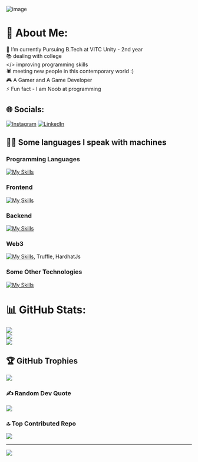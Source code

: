 ![image](https://github.com/user-attachments/assets/b2d281e0-ef9b-4d30-9eee-be1a2e485c00)

# 💫 About Me:
🔭 I’m currently Pursuing B.Tech at VITC Unity - 2nd year <br>📚 dealing with college<br></> improving programming skills<br>🕷️ meeting new people in this contemporary world :)<br> 🎮 A Gamer and A Game Developer <br>⚡ Fun fact - I am Noob at programming 


## 🌐 Socials:
[![Instagram](https://img.shields.io/badge/Instagram-%23E4405F.svg?logo=Instagram&logoColor=white)](https://instagram.com/ash_if_107) [![LinkedIn](https://img.shields.io/badge/LinkedIn-%230077B5.svg?logo=linkedin&logoColor=white)](https://linkedin.com/in/mohamed-ashif-k-m) 

## 🧑‍💻 Some languages I speak with machines
### Programming Languages

[![My Skills](https://skillicons.dev/icons?i=python,c,cpp,cs,java,js,ts&theme=dark)](https://skillicons.dev)

### Frontend 
[![My Skills](https://skillicons.dev/icons?i=html,css,react,next,svelte,tailwind,bootstrap&theme=dark)](https://skillicons.dev)

### Backend
[![My Skills](https://skillicons.dev/icons?i=git,mysql,mongodb,express,nodejs,bun&theme=dark)](https://skillicons.dev)

### Web3
[![My Skills](https://skillicons.dev/icons?i=solidity&theme=dark)](https://skillicons.dev), Truffle, HardhatJs

### Some Other Technologies
[![My Skills](https://skillicons.dev/icons?i=unity,blender,threejs,&theme=dark)](https://skillicons.dev)

# 📊 GitHub Stats:
![](https://github-readme-stats.vercel.app/api?username=Ashif-107&theme=midnight-purple&hide_border=false&include_all_commits=false&count_private=false)<br/>
![](https://github-readme-streak-stats.herokuapp.com/?user=Ashif-107&theme=midnight-purple&hide_border=false)<br/>
![](https://github-readme-stats.vercel.app/api/top-langs/?username=Ashif-107&theme=midnight-purple&hide_border=false&include_all_commits=false&count_private=false&layout=compact)

## 🏆 GitHub Trophies
![](https://github-profile-trophy.vercel.app/?username=Ashif-107&theme=shadow_red&no-frame=false&no-bg=true&margin-w=4)

### ✍️ Random Dev Quote
![](https://quotes-github-readme.vercel.app/api?type=horizontal&theme=radical)

### 🔝 Top Contributed Repo
![](https://github-contributor-stats.vercel.app/api?username=Ashif-107&limit=5&theme=dark&combine_all_yearly_contributions=true)

---
[![](https://visitcount.itsvg.in/api?id=Ashif-107&icon=0&color=13)](https://visitcount.itsvg.in)
